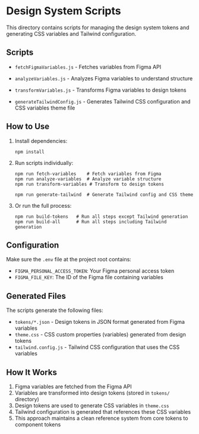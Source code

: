 # Design System Scripts

This directory contains scripts for managing the design system tokens and generating CSS variables and Tailwind configuration.

## Scripts

- `fetchFigmaVariables.js` - Fetches variables from Figma API
- `analyzeVariables.js` - Analyzes Figma variables to understand structure
- `transformVariables.js` - Transforms Figma variables to design tokens

- `generateTailwindConfig.js` - Generates Tailwind CSS configuration and CSS variables theme file

## How to Use

1. Install dependencies:
   ```
   npm install
   ```

2. Run scripts individually:
   ```
   npm run fetch-variables    # Fetch variables from Figma
   npm run analyze-variables  # Analyze variable structure
   npm run transform-variables # Transform to design tokens

   npm run generate-tailwind  # Generate Tailwind config and CSS theme
   ```

3. Or run the full process:
   ```
   npm run build-tokens   # Run all steps except Tailwind generation
   npm run build-all      # Run all steps including Tailwind generation
   ```

## Configuration

Make sure the `.env` file at the project root contains:
- `FIGMA_PERSONAL_ACCESS_TOKEN`: Your Figma personal access token
- `FIGMA_FILE_KEY`: The ID of the Figma file containing variables

## Generated Files

The scripts generate the following files:

- `tokens/*.json` - Design tokens in JSON format generated from Figma variables
- `theme.css` - CSS custom properties (variables) generated from design tokens
- `tailwind.config.js` - Tailwind CSS configuration that uses the CSS variables

## How It Works

1. Figma variables are fetched from the Figma API
2. Variables are transformed into design tokens (stored in `tokens/` directory)
3. Design tokens are used to generate CSS variables in `theme.css`
4. Tailwind configuration is generated that references these CSS variables
5. This approach maintains a clean reference system from core tokens to component tokens
